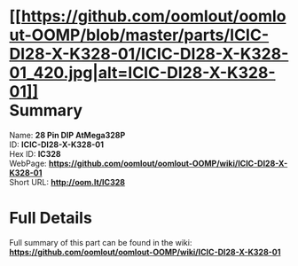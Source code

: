 
[[https://github.com/oomlout/oomlout-OOMP/blob/master/parts/ICIC-DI28-X-K328-01/ICIC-DI28-X-K328-01_420.jpg|alt=ICIC-DI28-X-K328-01]]     
Summary
=================
  
Name: __28 Pin DIP AtMega328P__    
ID: __ICIC-DI28-X-K328-01__   
Hex ID: __IC328__   
WebPage: __https://github.com/oomlout/oomlout-OOMP/wiki/ICIC-DI28-X-K328-01__   
Short URL: __http://oom.lt/IC328__   

Full Details
==========================
Full summary of this part can be found in the wiki:   
__https://github.com/oomlout/oomlout-OOMP/wiki/ICIC-DI28-X-K328-01__    

